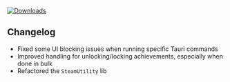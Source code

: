 [![Downloads](https://img.shields.io/github/downloads/probablyraging/steam-game-idler/1.5.26/total?style=for-the-badge&logo=github&color=137eb5)](https://github.com/probablyraging/steam-game-idler/releases/download/1.5.26/Steam.Game.Idler_1.5.26_x64_en-US.msi)

## Changelog
- Fixed some UI blocking issues when running specific Tauri commands
- Improved handling for unlocking/locking achievements, especially when done in bulk
- Refactored the `SteamUtility` lib